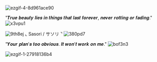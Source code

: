 ![ezgif-4-8d961ace90](https://github.com/user-attachments/assets/1ba49380-6d33-4bd3-bbbc-0eb07cea6807)

"𝑻𝒓𝒖𝒆 𝒃𝒆𝒂𝒖𝒕𝒚 𝒍𝒊𝒆𝒔 𝒊𝒏 𝒕𝒉𝒊𝒏𝒈𝒔 𝒕𝒉𝒂𝒕 𝒍𝒂𝒔𝒕 𝒇𝒐𝒓𝒆𝒗𝒆𝒓, 𝒏𝒆𝒗𝒆𝒓 𝒓𝒐𝒕𝒕𝒊𝒏𝒈 𝒐𝒓 𝒇𝒂𝒅𝒊𝒏𝒈." ![x3vpu1](https://github.com/user-attachments/assets/10a863d7-e690-4a24-b906-61be390c0c91)

![9th8ej](https://github.com/user-attachments/assets/cf930ed2-c7b5-4b45-a6df-d748cb43d9a5) ⌞ Sasori / サソリ ⌝ ![380pd7](https://github.com/user-attachments/assets/d8728127-b4b5-4e58-9ffb-141528971cb2)

"𝒀𝒐𝒖𝒓 𝒑𝒍𝒂𝒏'𝒔 𝒕𝒐𝒐 𝒐𝒃𝒗𝒊𝒐𝒖𝒔. 𝑰𝒕 𝒘𝒐𝒏'𝒕 𝒘𝒐𝒓𝒌 𝒐𝒏 𝒎𝒆." ![bof3n3](https://github.com/user-attachments/assets/5569696f-4e9a-4f3c-b6db-bf6813ccfc43)

![ezgif-1-27918136b4](https://github.com/user-attachments/assets/6f0bdf39-665a-4c6d-b698-843813d8a657)
